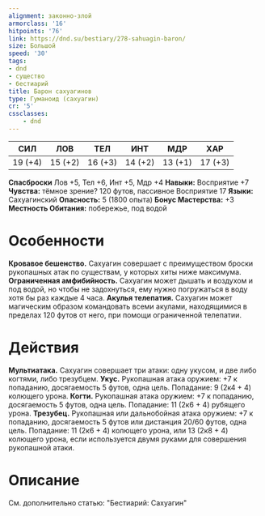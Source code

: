 ```yaml
---
alignment: законно-злой
armorclass: '16'
hitpoints: '76'
link: https://dnd.su/bestiary/278-sahuagin-baron/
size: Большой
speed: '30'
tags:
- dnd
- существо
- бестиарий
title: Барон сахуагинов
type: Гуманоид (сахуагин)
cr: '5'
cssclasses:
    - dnd
---
```



| СИЛ | ЛОВ | ТЕЛ | ИНТ | МДР | ХАР |
|---|---|---|---|---|---|
| 19 (+4) | 15 (+2) | 16 (+3) | 14 (+2) | 13 (+1) | 17 (+3) |
**Спасброски** Лов +5, Тел +6, Инт +5, Мдр +4
**Навыки:** Восприятие +7
**Чувства:** тёмное зрение? 120 футов, пассивное Восприятие 17
**Языки:** Сахуагинский
**Опасность:** 5 (1800 опыта)
**Бонус Мастерства:** +3
**Местность Обитания:** побережье, под водой


# Особенности
**Кровавое бешенство.** Сахуагин совершает с преимуществом броски рукопашных атак по существам, у которых хиты ниже максимума.
**Ограниченная амфибийность.** Сахуагин может дышать и воздухом и под водой, но чтобы не задохнуться, ему нужно погружаться в воду хотя бы раз каждые 4 часа.
**Акулья телепатия.** Сахуагин может магическим образом командовать всеми акулами, находящимися в пределах 120 футов от него, при помощи ограниченной телепатии.


# Действия
**Мультиатака.** Сахуагин совершает три атаки: одну укусом, и две либо когтями, либо трезубцем.
**Укус.** Рукопашная атака оружием: +7 к попаданию, досягаемость 5 футов, одна цель. Попадание: 9 (2к4 + 4) колющего урона.
**Когти.** Рукопашная атака оружием: +7 к попаданию, досягаемость 5 футов, одна цель. Попадание:  11 (2к6 + 4) рубящего урона.
**Трезубец.** Рукопашная или дальнобойная атака оружием: +7 к попаданию, досягаемость 5 футов или дистанция 20/60 футов, одна цель. Попадание: 11 (2к6 + 4) колющего урона, или 13 (2к8 + 4) колющего урона, если используется двумя руками для совершения рукопашной атаки.


# Описание
См. дополнительно статью: "Бестиарий: Сахуагин"